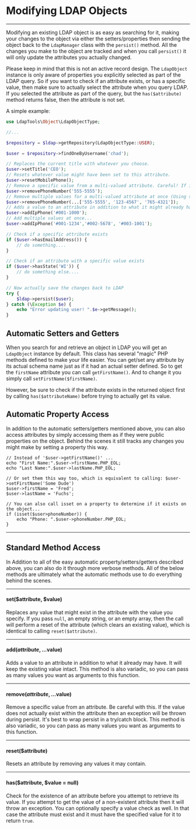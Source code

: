 # Modifying LDAP Objects
------------------------

Modifying an existing LDAP object is as easy as searching for it, making your changes to the object via either the 
setters/properties then sending the object back to the `LdapManager` class with the `persist()` method. All the changes
you make to the object are tracked and when you call `persist()` it will only update the attributes you actually changed.

Please keep in mind that this is not an active record design. The `LdapObject` instance is only aware of properties
you explicitly selected as part of the LDAP query. So if you want to check if an attribute exists, or has a specific value,
then make sure to actually select the attribute when you query LDAP. If you selected the attribute as part of the query,
but the `has($attribute)` method returns false, then the attribute is not set.

A simple example:

```php
use LdapTools\Object\LdapObjectType;

//...

$repository = $ldap->getRepository(LdapObjectType::USER);

$user = $repository->findOneByUsername('chad');

// Replaces the current title with whatever you choose.
$user->setTitle('CEO');
// Resets whatever value might have been set to this attribute.
$user->resetMobilePhone();
// Remove a specific value from a multi-valued attribute. Careful! If it doesn't exist LDAP will complain.
$user->removePhoneNumber('555-5555');
// Remove multiple values for a multi-valued attribute at once (Using splat notation)...
$user->removePhoneNumber(...['555-5555', '123-4567', '765-4321']);
// Adds a value to an attribute in addition to what it might already have
$user->addIpPhone('#001-1000');
// Add multiple values at once...
$user->addIpPhone('#001-1234','#002-5678', '#003-1001');

// Check if a specific attribute exists
if ($user->hasEmailAddress()) {
    // do something....
}

// Check if an attribute with a specific value exists
if ($user->hasState('WI')) {
    // do something else....
}

// Now actually save the changes back to LDAP
try {
    $ldap->persist($user);
} catch (\Exception $e) {
    echo "Error updating user! ".$e->getMessage();
}
```

## Automatic Setters and Getters

When you search for and retrieve an object in LDAP you will get an `LdapObject` instance by default. This class has
several "magic" PHP methods defined to make your life easier. You can get/set any attribute by its actual schema name
just as if it had an actual setter defined. So to get the `firstName` attribute you can call `getFirstName()`. And
to change it you simply call `setFirstName($firstName)`.

However, be sure to check if the attribute exists in the returned object first by calling `has($attributeName)`
before trying to actually get its value.

## Automatic Property Access

In addition to the automatic setters/getters mentioned above, you can also access attributes by simply accessing them as
if they were public properties on the object. Behind the scenes it still tracks any changes you might make by setting a 
property this way.

```
// Instead of '$user->getFirstName()' ...
echo "First Name:".$user->firstName.PHP_EOL;
echo "Last Name:".$user->lastName.PHP_EOL;

// Or set them this way too, which is equivalent to calling: $user->setFirstName('Some Dude')
$user->firstName = 'Fred';
$user->lastName = 'Fuchs';

// You can also call isset on a property to determine if it exists on the object...
if (isset($user>phoneNumber)) {
    echo "Phone: ".$user->phoneNumber.PHP_EOL; 
}
```

------------------------
## Standard Method Access

In Addition to all of the easy automatic property/setters/getters described above, you can also do it through more
verbose methods. All of the below methods are ultimately what the automatic methods use to do everything behind the
scenes.

------------------------
#### set($attribute, $value)

Replaces any value that might exist in the attribute with the value you specify. If you pass `null`, an empty string, or
an empty array, then the call will perform a reset of the attribute (which clears an existing value), which is identical
to calling `reset($attribute)`.

------------------------
#### add($attribute, ...$value)

Adds a value to an attribute in addition to what it already may have. It will keep the existing value intact. This
method is also variadic, so you can pass as many values you want as arguments to this function.

------------------------
#### remove($attribute, ...$value)

Remove a specific value from an attribute. Be careful with this. If the value does not actually exist within the
attribute then an exception will be thrown during persist. It's best to wrap persist in a try/catch block. This
method is also variadic, so you can pass as many values you want as arguments to this function.

------------------------
#### reset($attribute)

Resets an attribute by removing any values it may contain.

------------------------
#### has($attribute, $value = null)

Check for the existence of an attribute before you attempt to retrieve its value. If you attempt to get the value of a
non-existent attribute then it will throw an exception. You can optionally specify a value check as well. In that case 
the attribute must exist and it must have the specified value for it to return `true`.
